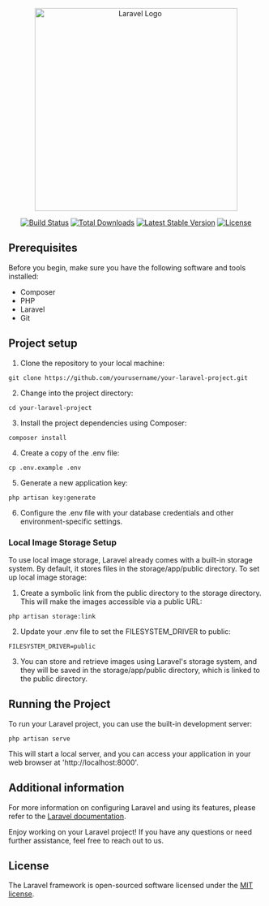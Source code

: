 <p align="center"><a href="https://laravel.com" target="_blank"><img src="https://raw.githubusercontent.com/laravel/art/master/logo-lockup/5%20SVG/2%20CMYK/1%20Full%20Color/laravel-logolockup-cmyk-red.svg" width="400" alt="Laravel Logo"></a></p>

<p align="center">
<a href="https://github.com/laravel/framework/actions"><img src="https://github.com/laravel/framework/workflows/tests/badge.svg" alt="Build Status"></a>
<a href="https://packagist.org/packages/laravel/framework"><img src="https://img.shields.io/packagist/dt/laravel/framework" alt="Total Downloads"></a>
<a href="https://packagist.org/packages/laravel/framework"><img src="https://img.shields.io/packagist/v/laravel/framework" alt="Latest Stable Version"></a>
<a href="https://packagist.org/packages/laravel/framework"><img src="https://img.shields.io/packagist/l/laravel/framework" alt="License"></a>
</p>

## Prerequisites

Before you begin, make sure you have the following software and tools installed:

- Composer
- PHP
- Laravel
- Git

## Project setup

1. Clone the repository to your local machine:
```
git clone https://github.com/yourusername/your-laravel-project.git
```

2. Change into the project directory:
```
cd your-laravel-project
```

3. Install the project dependencies using Composer:
```
composer install
```

4. Create a copy of the .env file:
```
cp .env.example .env
```

5. Generate a new application key:
```
php artisan key:generate
```

6. Configure the .env file with your database credentials and other environment-specific settings.

### Local Image Storage Setup
To use local image storage, Laravel already comes with a built-in storage system. By default, it stores files in the storage/app/public directory. To set up local image storage:

1. Create a symbolic link from the public directory to the storage directory. This will make the images accessible via a public URL:
```
php artisan storage:link
```

2. Update your .env file to set the FILESYSTEM_DRIVER to public:
```
FILESYSTEM_DRIVER=public
```

3. You can store and retrieve images using Laravel's storage system, and they will be saved in the storage/app/public directory, which is linked to the public directory.

## Running the Project

To run your Laravel project, you can use the built-in development server:
```
php artisan serve
```

This will start a local server, and you can access your application in your web browser at 'http://localhost:8000'.

## Additional information
For more information on configuring Laravel and using its features, please refer to the [Laravel documentation](https://laravel.com/docs/10.x).

Enjoy working on your Laravel project! If you have any questions or need further assistance, feel free to reach out to us.

## License

The Laravel framework is open-sourced software licensed under the [MIT license](https://opensource.org/licenses/MIT).